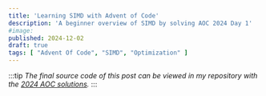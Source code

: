 ```yaml
---
title: 'Learning SIMD with Advent of Code'
description: 'A beginner overview of SIMD by solving AOC 2024 Day 1'
#image:
published: 2024-12-02
draft: true
tags: [ "Advent Of Code", "SIMD", "Optimization" ]
---
```


:::tip
*The final source code of this post can be viewed in my repository with the [2024 AOC solutions].*
:::

[2024 AOC solutions]: https://github.com/rushiiMachine/aoc-2024/blob/master/day01-fast/main.c
